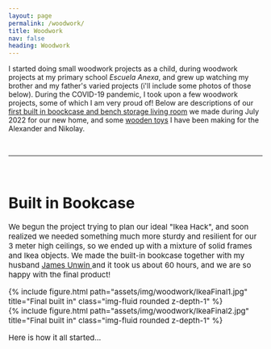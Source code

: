 ```yaml
---
layout: page
permalink: /woodwork/
title: Woodwork
nav: false
heading: Woodwork
---
```


I started doing small woodwork projects as a child, during woodwork projects at my primary school <i>Escuela Anexa</i>, and grew up watching my brother and my father's varied projects (i'll include some photos of those below). During the COVID-19 pandemic, I took upon a few woodwork projects, some of which I am very proud of! Below are descriptions of our <a href="#ikea"> first built in boockcase and bench storage living room</a> we made during July 2022 for our new home, and some <a href="#toys">wooden toys</a> I have been making for the Alexander and Nikolay. 

<br>
<hr>
<span style="font-size:15px">
<br>

 
 
 
<h1 id="ene"> Built in Bookcase  </h1>
 
We begun the project trying to plan our ideal "Ikea Hack", and soon realized we needed something much more sturdy and resilient for our 3 meter high ceilings, so we ended up with a mixture of solid frames and Ikea objects. We made the built-in bookcase together with my husband <a href="https://jamesunwin.github.io/">James Unwin </a> and it took us about 60 hours, and we are so happy with the final product!
 
  <div class="row">
    <div class="col-sm mt-3 mt-md-0">
        {% include figure.html path="assets/img/woodwork/IkeaFinal1.jpg" title="Final built in" class="img-fluid rounded z-depth-1" %}
    </div>
</div>


<div class="row">
    <div class="col-sm mt-3 mt-md-0">
        {% include figure.html path="assets/img/woodwork/IkeaFinal2.jpg" title="Final built in" class="img-fluid rounded z-depth-1" %}
    </div>
</div>

Here is how it all started...
  

 

